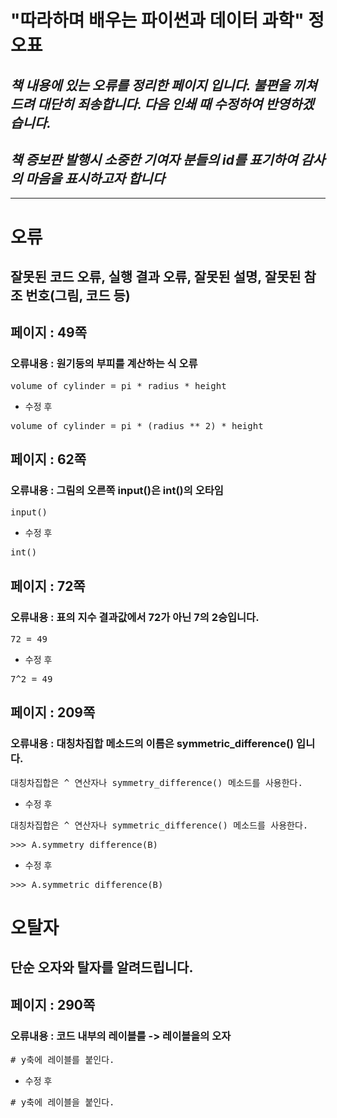 # "따라하며 배우는 파이썬과 데이터 과학" 정오표
## *책 내용에 있는 오류를 정리한 페이지 입니다. 불편을 끼쳐드려 대단히 죄송합니다. 다음 인쇄 때 수정하여 반영하겠습니다.*
## *책 증보판 발행시 소중한 기여자 분들의 id를 표기하여 감사의 마음을 표시하고자 합니다*
---

# 오류
## 잘못된 코드 오류, 실행 결과 오류, 잘못된 설명, 잘못된 참조 번호(그림, 코드 등) 

## 페이지 : 49쪽
### 오류내용 : 원기둥의 부피를 계산하는 식 오류
<pre>
volume_of_cylinder = pi * radius * height
</pre>
* 수정 후
<pre>
volume_of_cylinder = pi * (radius ** 2) * height
</pre>

## 페이지 : 62쪽
### 오류내용 : 그림의 오른쪽 input()은 int()의 오타임
<pre>
input()
</pre>
* 수정 후
<pre>
int()
</pre>

## 페이지 : 72쪽
### 오류내용 : 표의 지수 결과값에서 72가 아닌 7의 2승입니다.
<pre>
72 = 49
</pre>
* 수정 후
<pre>
7^2 = 49
</pre>

## 페이지 : 209쪽
### 오류내용 : 대칭차집합 메소드의 이름은 symmetric_difference() 입니다.
<pre>
대칭차집합은 ^ 연산자나 symmetry_difference() 메소드를 사용한다.
</pre>
* 수정 후
<pre>
대칭차집합은 ^ 연산자나 symmetric_difference() 메소드를 사용한다.
</pre>

<pre>
>>> A.symmetry_difference(B)
</pre>
* 수정 후
<pre>
>>> A.symmetric_difference(B)
</pre>

# 오탈자
## 단순 오자와 탈자를 알려드립니다.

## 페이지 : 290쪽
### 오류내용 : 코드 내부의 레이블를 -> 레이블을의 오자
<pre>
# y축에 레이블를 붙인다.
</pre>
* 수정 후
<pre>
# y축에 레이블을 붙인다.
</pre>
